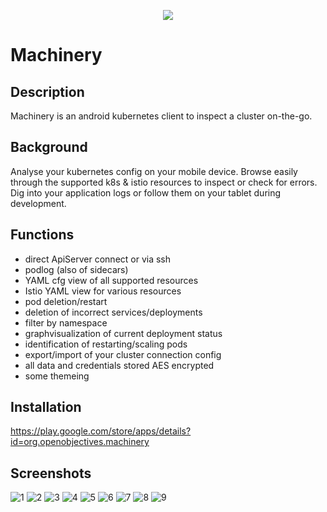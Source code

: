 <p align="center">
<img src="https://openobjectives.de/wp-content/uploads/2020/05/machinery.png">
</p>

# Machinery

## Description

Machinery is an android kubernetes client to inspect a cluster on-the-go.

## Background

Analyse your kubernetes config on your mobile device. Browse easily through the supported k8s & istio resources to inspect or check for errors. Dig into your application logs or follow them on your tablet during development.

## Functions

- direct ApiServer connect or via ssh
- podlog (also of sidecars)
- YAML cfg view of all supported resources
- Istio YAML view for various resources
- pod deletion/restart
- deletion of incorrect services/deployments
- filter by namespace
- graphvisualization of current deployment status
- identification of restarting/scaling pods
- export/import of your cluster connection config
- all data and credentials stored AES encrypted
- some themeing

## Installation

https://play.google.com/store/apps/details?id=org.openobjectives.machinery

## Screenshots

![1](https://openobjectives.de/wp-content/uploads/2020/05/Screenshot_1-768x1365.png)
![2](https://openobjectives.de/wp-content/uploads/2020/05/Screenshot_2-768x1365.png)
![3](https://openobjectives.de/wp-content/uploads/2020/05/Screenshot_3-768x1365.png)
![4](https://openobjectives.de/wp-content/uploads/2020/05/Screenshot_4-768x1365.png)
![5](https://openobjectives.de/wp-content/uploads/2020/05/Screenshot_7-768x1365.png)
![6](https://openobjectives.de/wp-content/uploads/2020/05/Screenshot_5-768x1365.png)
![7](https://openobjectives.de/wp-content/uploads/2020/05/Screenshot_8-768x1365.png)
![8](https://openobjectives.de/wp-content/uploads/2020/05/Screenshot_9-768x1365.png)
![9](https://openobjectives.de/wp-content/uploads/2020/05/Screenshot_11-768x1365.png)
